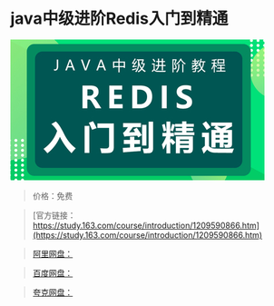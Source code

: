 # java中级进阶Redis入门到精通

![img](../../../assets/study163/free/f825c6cba57e4e49a8dd048f0e0322bc.jpg)

> 价格：免费

> [官方链接：https://study.163.com/course/introduction/1209590866.htm](https://study.163.com/course/introduction/1209590866.htm)

> [阿里网盘：]()

> [百度网盘：]()

> [夸克网盘：]()
